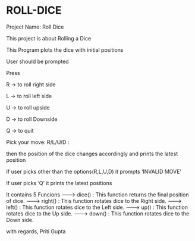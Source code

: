 # ROLL-DICE
Project Name: Roll Dice

This project is about Rolling a Dice

This Program plots the dice with initial positions

User should be prompted

Press

R -> to roll right side

L -> to roll left side

U -> to roll upside

D -> to roll Downside

Q -> to quit


Pick your move: R/L/U/D :

then the position of the dice changes accordingly and prints the latest position

If user picks other than the options(R,L,U,D) it prompts ‘INVALID MOVE’

If user picks ‘Q’ it  prints the latest positions

It contains 5 Funcions
---> dice()  : This function returns the final position of dice.
---> right() : This function rotates dice to the Right side.
---> left()  : This function rotates dice to the Left side.
---> up()    : This function rotates dice to the Up side.
---> down()  : This function rotates dice to the Down side.

with regards,
Priti Gupta
